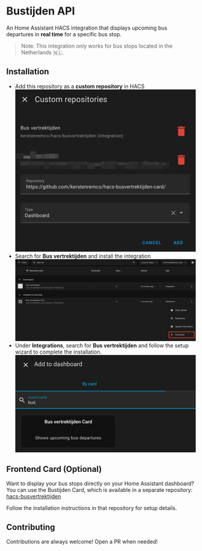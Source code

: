 # Bustijden API

An Home Assistant HACS integration that displays upcoming bus departures in **real time** for a specific bus stop.

> Note: This integration only works for bus stops located in the Netherlands 🇳🇱.

## Installation

- Add this repository as a **custom repository** in HACS
  ![Step 1](screenshots/step1.png)
- Search for **Bus vertrektijden** and install the integration
  ![Step 2](screenshots/step2.png)
- Under **Integrations**, search for **Bus vertrektijden** and follow the setup wizard to complete the installation.
  ![Step 3](screenshots/step3.png)

## Frontend Card (Optional)

Want to display your bus stops directly on your Home Assistant dashboard?
You can use the Bustijden Card, which is available in a separate repository: [hacs-busvertrektijden](https://github.com/kerstenremco/hacs-busvertrektijden-card)

Follow the installation instructions in that repository for setup details.

## Contributing

Contributions are always welcome! Open a PR when needed!
